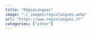 ```yaml
---
title: "RégioLangues"
image: "./_images/regiolangues.webp"
url: "https://www.regiolangues.fr"
categories: ["other"]
---
```

